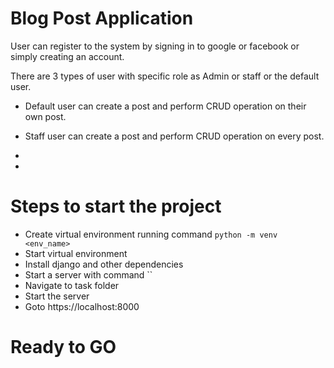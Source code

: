 # Blog Post Application

<p>
 User can register to the system by signing in to google or facebook or simply creating an account.
</p>

<p>
    There are 3 types of user with specific role as Admin or staff or the default user.
</p>

- Default user can create a post and perform CRUD operation on their own post.
- Staff user can create a post and perform CRUD operation on every post.

- 

- 

# Steps to start the project

- Create virtual environment running command `python -m venv <env_name>`
- Start virtual environment 
- Install django and other dependencies
- Start a server with command ``
- Navigate to task folder
- Start the server
- Goto https://localhost:8000


# Ready to GO








